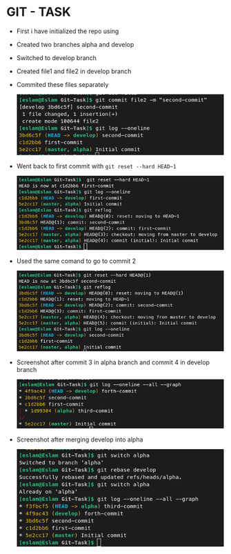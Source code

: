 # GIT - TASK
- First i have initialized the repo using
- Created two branches alpha and develop
- Switched to develop branch
- Created file1 and file2 in develop branch
- Commited these files separately
  
  ![Screen1](./Screenshots/commit-first-second.png)

- Went back to first commit with `git reset --hard HEAD~1`

  ![Screen2](./Screenshots/reset-to-cmmit1.png)

- Used the same comand to go to commit 2

  ![Screen3](./Screenshots/back-to-commit2.png)

- Screenshot after commit 3 in alpha branch and commit 4 in develop branch
  
  ![Screen4](./Screenshots/graph-before-merge.png)

- Screenshot after merging develop into alpha

  ![Screen5](./Screenshots/graph-after-rebase.png)

